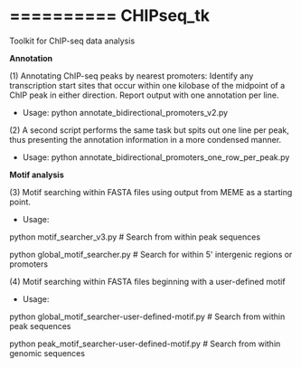 ==========
CHIPseq_tk
==========

Toolkit for ChIP-seq data analysis

**Annotation** 

(1) Annotating ChIP-seq peaks by nearest promoters: Identify any transcription start sites 
that occur within one kilobase of the midpoint of a ChIP peak in either direction. 
Report output with one annotation per line. 

* Usage: python annotate_bidirectional_promoters_v2.py 

(2) A second script performs the same task but spits out one line per peak, thus 
presenting the annotation information in a more condensed manner. 

* Usage: python annotate_bidirectional_promoters_one_row_per_peak.py

**Motif analysis**

(3) Motif searching within FASTA files using output from MEME as a starting point.

* Usage: 

python motif_searcher_v3.py # Search from within peak sequences

python global_motif_searcher.py # Search for within 5' intergenic regions or promoters

(4) Motif searching within FASTA files beginning with a user-defined motif

* Usage: 

python global_motif_searcher-user-defined-motif.py # Search from within peak sequences

python peak_motif_searcher-user-defined-motif.py # Search from within genomic sequences 
